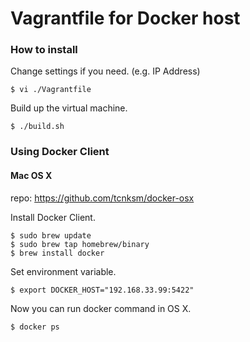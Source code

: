 Vagrantfile for Docker host
====

### How to install

Change settings if you need. (e.g. IP Address)

```
$ vi ./Vagrantfile
```

Build up the virtual machine.

```
$ ./build.sh
```

### Using Docker Client

#### Mac OS X

repo: https://github.com/tcnksm/docker-osx

Install Docker Client.

```
$ sudo brew update
$ sudo brew tap homebrew/binary
$ brew install docker
```

Set environment variable.

```
$ export DOCKER_HOST="192.168.33.99:5422"
```

Now you can run docker command in OS X.

```
$ docker ps
```
